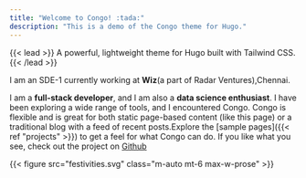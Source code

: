 ```yaml
---
title: "Welcome to Congo! :tada:"
description: "This is a demo of the Congo theme for Hugo."
---
```


{{< lead >}}
A powerful, lightweight theme for Hugo built with Tailwind CSS.
{{< /lead >}}

I am an SDE-1 currently working at **Wiz**(a part of Radar Ventures),Chennai.

I am a **full-stack developer**, and I am also a **data science enthusiast**. I have been exploring a wide range of tools, and I encountered Congo. Congo is flexible and is great for both static page-based content (like this page) or a traditional blog with a feed of recent posts.Explore the [sample pages]({{< ref "projects" >}}) to get a feel for what Congo can do. If you like what you see, check out the project on [Github](https://github.com/jpanther/congo)

{{< figure src="festivities.svg" class="m-auto mt-6 max-w-prose" >}}

